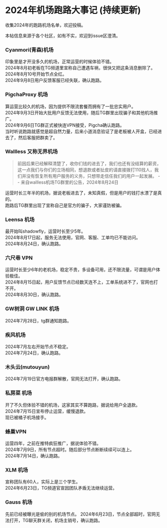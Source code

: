 # 2024年机场跑路大事记 (持续更新)
收集2024年的跑路机场名单，欢迎投稿。

本帖信息来源于各个社区，如有不实，欢迎到issue区澄清。

### Cyanmori(青森)机场
印象里是才开没多久的机场，正常运营的时候体验不错。<br>
2024年8月初老板在TG频道里宣称自己遭遇车祸，很快又把这条消息删除了。<br>
2024年8月10号开始节点全红。<br>
2024年9月8日用户反馈客服已经失联，确认跑路。<br>

### PigchaProxy 机场
算运营比较久的机场，因为提供不限流套餐而拥有了一批忠实用户。<br>
2024年9月3日开始大批用户反馈无法使用，随后TG群里出现骗子和其他机场推广。<br>
2024年9月6日TG群正式被快连VPN接受，Pigcha确认跑路。<br>
当时听说跑路就感觉是超自然力量，后来小道消息验证了是老板被人开盒，已经进去了，然后客服把群卖了。<br>

### Wallless 又称无界机场
> 前因后果已经解释清楚了，收你们钱的进去了，我们也还有没结算的薪资，这一点我们与你们的立场相同，想退款或者扯皮的请直接拨打110找人，我们并没有恢复所有用户服务的义务，只想带走信任我们的用户一起发展。  -- 来自wallless机场TG群里的公告，2024年8月24日

运营时长三年半的机场，据说老板进去了，未知真假，但是用户的钱打水漂了是真的。<br>
跑路后TG群里出现了宣称自己是官方的骗子，大家谨防被骗。<br>

### Leensa 机场
最开始叫shadowfly，运营时长至少5年。<br>
2024年8月17日起，服务无法使用，官网、客服、工单均已不能访问。<br>
2024年8月24日，确认跑路。<br>

### 六尺巷 VPN
运营时长至少6年的老机场，稳定不贵，多设备可用，还不限流量，可谓是用户体验极佳。<br>
2024年8月15日起，用户反馈节点已经数天连不上，工单系统进不了，官网也打不开。<br>
2024年8月30日，确认跑路。<br>

### GW树洞 GW LINK 机场
2024年7月28日，tg群通知跑路。

### 疾风机场
2024年7月左右开始节点不稳定。<br>
2024年7月24日，确认跑路。

### 木头云(mutouyun)
2024年7月19日官方电报群解散，官网无法打开，确认跑路。<br>

### 私房菜 机场
开了不久但体验不错的机场，这家其实不算跑路，据说给用户全退款。<br>
2024年7月15日宣布停止运营，缓慢退款。<br>
现已被橘子机场接手。

### 蜂巢VPN
运营四年，之前在推特疯狂推广，据说体验不错。<br>
2024年7月9日，所有节点超时。随后部分节点断断续续可以连上。<br>
2024年7月14日，确认跑路。

### XLM 机场
宣称团队有60人，实际上是三个学生。<br>
2024年6月23日，TG频道官宣因团队矛盾无法继续运营。


### Gauss 机场
先前已经被曝光是偷的别的机场节点。
2024年6月23日，节点全部超时，官网无法打开，TG聊天群关闭，机场主销号，确认跑路。
